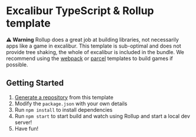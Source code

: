 # Excalibur TypeScript & Rollup template

**⚠ Warning** Rollup does a great job at building libraries, not necessarily apps like a game in excalibur. This template is sub-optimal and does not provide tree shaking, the whole of excalibur is included in the bundle. We recommend using the [webpack](https://github.com/excaliburjs/template-ts-webpack) or [parcel](https://github.com/excaliburjs/template-ts-parcel) templates to build games if possible.

## Getting Started

1. [Generate a repository](https://github.com/excaliburjs/template-ts-parcel/generate) from this template
2. Modify the `package.json` with your own details
3. Run `npm install` to install dependencies
4. Run `npm start` to start build and watch using Rollup and start a local dev server!
5. Have fun!
